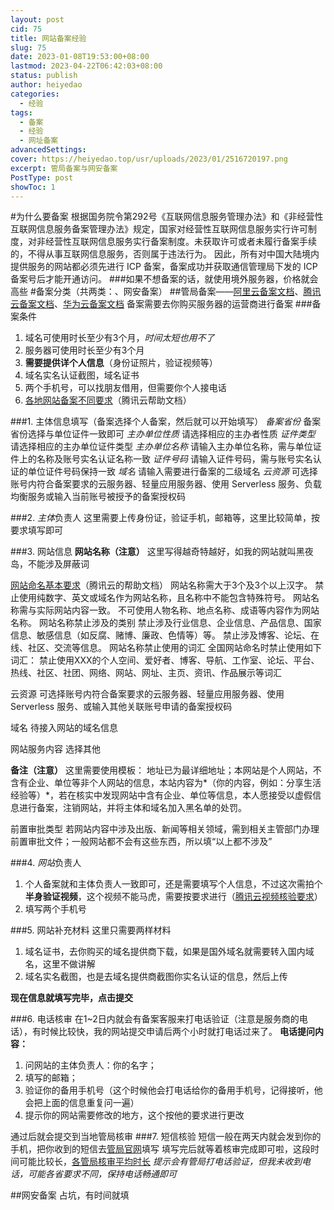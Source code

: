 ```yaml
---
layout: post
cid: 75
title: 网站备案经验
slug: 75
date: 2023-01-08T19:53:00+08:00
lastmod: 2023-04-22T06:42:03+08:00
status: publish
author: heiyedao
categories: 
  - 经验
tags: 
  - 备案
  - 经验
  - 网址备案
advancedSettings: 
cover: https://heiyedao.top/usr/uploads/2023/01/2516720197.png
excerpt: 管局备案与网安备案
PostType: post
showToc: 1
---
```



#为什么要备案
根据国务院令第292号《互联网信息服务管理办法》和《非经营性互联网信息服务备案管理办法》规定，国家对经营性互联网信息服务实行许可制度，对非经营性互联网信息服务实行备案制度。未获取许可或者未履行备案手续的，不得从事互联网信息服务，否则属于违法行为。 
因此，所有对中国大陆境内提供服务的网站都必须先进行 ICP 备案，备案成功并获取通信管理局下发的 ICP 备案号后才能开通访问。
###如果不想备案的话，就使用境外服务器，价格就会高些
#备案分类（共两类：、网安备案）
##管局备案——[阿里云备案文档][1]、[腾讯云备案文档][2]、[华为云备案文档][3]
备案需要去你购买服务器的运营商进行备案
###备案条件
1. 域名可使用时长至少有3个月，*时间太短也用不了*
2. 服务器可使用时长至少有3个月
3. **需要提供详个人信息**（身份证照片，验证视频等）
4. 域名实名认证截图，域名证书
5. 两个手机号，可以找朋友借用，但需要你个人接电话
6. [各地网站备案不同要求][4]（腾讯云帮助文档）

###1. 主体信息填写（备案选择个人备案，然后就可以开始填写）
*备案省份*
备案省份选择与单位证件一致即可
*主办单位性质*
请选择相应的主办者性质
*证件类型*
请选择相应的主办单位证件类型
*主办单位名称*
请输入主办单位名称，需与单位证件上的名称及账号实名认证名称一致
*证件号码*
请输入证件号码，需与账号实名认证的单位证件号码保持一致
*域名*
请输入需要进行备案的二级域名
*云资源*
可选择账号内符合备案要求的云服务器、轻量应用服务器、使用 Serverless 服务、负载均衡服务或输入当前账号被授予的备案授权码

###2. *主体*负责人
这里需要上传身份证，验证手机，邮箱等，这里比较简单，按要求填写即可

###3. 网站信息
**网站名称（注意）**
这里写得越奇特越好，如我的网站就叫黑夜岛，不能涉及屏蔽词

[网站命名基本要求][5]（腾讯云的帮助文档）
网站名称需大于3个及3个以上汉字。
禁止使用纯数字、英文或域名作为网站名称，且名称中不能包含特殊符号。
网站名称需与实际网站内容一致。
不可使用人物名称、地点名称、成语等内容作为网站名称。
网站名称禁止涉及的类别
禁止涉及行业信息、企业信息、产品信息、国家信息、敏感信息（如反腐、赌博、廉政、色情等）等。
禁止涉及博客、论坛、在线、社区、交流等信息。
网站名称禁止使用的词汇
全国网站命名时禁止使用如下词汇：
禁止使用XXX的个人空间、爱好者、博客、导航、工作室、论坛、平台、热线、社区、社团、网络、网站、网址、主页、资讯、作品展示等词汇

云资源
可选择账号内符合备案要求的云服务器、轻量应用服务器、使用 Serverless 服务、或输入其他关联账号申请的备案授权码

域名
待接入网站的域名信息

网站服务内容
选择其他

**备注（注意）**
这里需要使用模板：
地址已为最详细地址；本网站是个人网站，不含有企业、单位等非个人网站的信息，本站内容为*（你的内容，例如：分享生活经验等）*，若在核实中发现网站中含有企业、单位等信息，本人愿接受以虚假信息进行备案，注销网站，并将主体和域名加入黑名单的处罚。

前置审批类型
若网站内容中涉及出版、新闻等相关领域，需到相关主管部门办理前置审批文件；一般网站都不会有这些东西，所以填“以上都不涉及”

###4. *网站*负责人
1. 个人备案就和主体负责人一致即可，还是需要填写个人信息，不过这次需拍个**半身验证视频**，这个视频不能马虎，需要按要求进行（[腾讯云视频核验要求][6]）
2. 填写两个手机号

###5. 网站补充材料
这里只需要两样材料
1. 域名证书，去你购买的域名提供商下载，如果是国外域名就需要转入国内域名，这里不做讲解
2. 域名实名截图，也是去域名提供商截图你实名认证的信息，然后上传

**现在信息就填写完毕，点击提交**

###6. 电话核审
在1~2日内就会有备案客服来打电话验证（注意是服务商的电话），有时候比较快，我的网站提交申请后两个小时就打电话过来了。
**电话提问内容：**
1. 问网站的主体负责人：你的名字；
2. 填写的邮箱；
3. 验证你的备用手机号（这个时候他会打电话给你的备用手机号，记得接听，他会把上面的信息重复问一遍）
4. 提示你的网站需要修改的地方，这个按他的要求进行更改

通过后就会提交到当地管局核审
###7. 短信核验
短信一般在两天内就会发到你的手机，把你收到的短信去[管局官网][7]填写
填写完后就等着核审完成即可啦，这段时间可能比较长，[各管局核审平均时长][8]
*提示会有管局打电话验证，但我未收到电话，可能各省要求不同，保持电话畅通即可*

##网安备案
占坑，有时间就填



  [1]: https://help.aliyun.com/document_detail/36922.html
  [2]: https://cloud.tencent.com/document/product/243/18958
  [3]: https://support.huaweicloud.com/icprb-icp/icp_01_0007.html
  [4]: https://cloud.tencent.com/document/product/243/51705
  [5]: https://cloud.tencent.com/document/product/243/11740
  [6]: https://cloud.tencent.com/document/product/243/34945
  [7]: https://beian.miit.gov.cn/
  [8]: https://cloud.tencent.com/document/product/243/19650